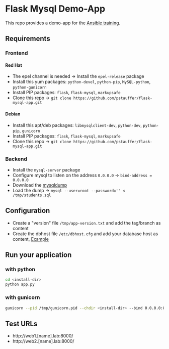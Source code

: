 # Flask Mysql Demo-App

This repo provides a demo-app for the [Ansible training](https://blog.confirm.ch/ansible-training/).


## Requirements

### Frontend

#### Red Hat
* The epel channel is needed -> Install the `epel-release` package
* Install this yum packages: `python-devel`, `python-pip`, `MySQL-python`, `python-gunicorn`
* Install PIP packages: `flask`, `flask-mysql`, `markupsafe`
* Clone this repo -> `git clone https://github.com/pstauffer/flask-mysql-app.git`

#### Debian
* Install this apt/deb packages: `libmysqlclient-dev`, `python-dev`, `python-pip`, `gunicorn`
* Install PIP packages: `flask`, `flask-mysql`, `markupsafe`
* Clone this repo -> `git clone https://github.com/pstauffer/flask-mysql-app.git`

### Backend
* Install the `mysql-server` package
* Configure mysql to listen on the address `0.0.0.0` -> `bind-address = 0.0.0.0`
* Download the [mysqldump](https://raw.githubusercontent.com/pstauffer/flask-mysql-app/master/students.sql)
* Load the dump -> `mysql --user=root --password='' < /tmp/students.sql`

## Configuration
* Create a "version" file `/tmp/app-version.txt` and add the tag/branch as content
* Create the dbhost file `/etc/dbhost.cfg` and add your database host as content, [Example](dbhost.cfg)

## Run your application

### with python

```bash
cd <install-dir>
python app.py
```

### with gunicorn

```bash
gunicorn --pid /tmp/gunicorn.pid --chdir <install-dir> --bind 0.0.0.0:8000 --daemon wsgi:app
```


## Test URLs
* http://web1.[name].lab:8000/
* http://web2.[name].lab:8000/
